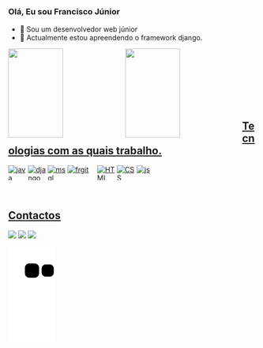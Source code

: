 ## <h3> Olá,  Eu sou Francisco Júnior </h3> 


- 🔭 Sou um desenvolvedor web júnior    
- 🌱 Actualmente estou apreendendo o framework django.


<div align="center1">
  <a href="https://github.com/franciscojunior12">
  <img  align = "left" height="180em" width ="47%" src="https://github-readme-stats.vercel.app/api?username=franciscojunior12&show_icons=true&theme=dracula&include_all_commits=true&count_private=true"/>
  <img  align = "left" height="180"  width ="47%"  src="https://github-readme-stats.vercel.app/api/top-langs/?username=franciscojunior12&layout=compact&langs_count=7&theme=dark"/>

</div><br/>

##	
	
<p>	
<br/><br/><br/><br/>



## Tecnologias com as quais trabalho.

<div style="display: flex">
  <img align="center" alt="java" height="30" width="40" src="https://cdn.jsdelivr.net/gh/devicons/devicon/icons/java/java-original-wordmark.svg" >
	
   <img align="center" alt="django" height="30" width="40"  src="https://cdn.jsdelivr.net/gh/devicons/devicon/icons/django/django-plain-wordmark.svg" >         
          
  <img align="center" alt="msql" height="30" width="40" src="https://cdn.jsdelivr.net/gh/devicons/devicon/icons/mysql/mysql-original-wordmark.svg">
  <img align="center" alt="frgit" height="50" width="60" src="https://cdn.jsdelivr.net/gh/devicons/devicon/icons/git/git-original-wordmark.svg"">
  <img align="center" alt="HTML" height="30" width="40" src="https://cdn.jsdelivr.net/gh/devicons/devicon/icons/html5/html5-original-wordmark.svg" >
  <img align="center" alt="CSS" height="30" width="40" src="https://cdn.jsdelivr.net/gh/devicons/devicon/icons/css3/css3-original-wordmark.svg">
  <img align="center" alt="js" height="30" width="40" src= "https://cdn.jsdelivr.net/gh/devicons/devicon/icons/javascript/javascript-original.svg">
																	       
																	       
         
          
 

</div>


# #
## Contactos

<div> 
  <a href="https://www.instagram.com/franciscomanue.junior/" target="_blank"><img src="https://img.shields.io/badge/-Instagram-%23E4405F?style=for-the-badge&logo=instagram&logoColor=white" target="_blank"></a>
  <a href = "mailto:franciscomanueldomingosj@gmail.com"><img src="https://img.shields.io/badge/-Gmail-%23333?style=for-the-badge&logo=gmail&logoColor=white" target="_blank"></a>
  <a href="#" target="_blank"><img src="https://img.shields.io/badge/-LinkedIn-%230077B5?style=for-the-badge&logo=linkedin&logoColor=white" target="_blank"></a> 
 
  ![Snake animation](https://github.com/franciscojunior12/franciscojunior12/blob/output/github-contribution-grid-snake.svg)
 
</div>




